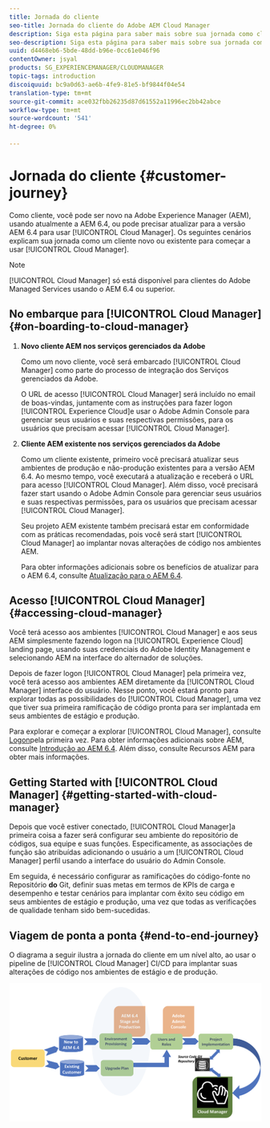 ```yaml
---
title: Jornada do cliente
seo-title: Jornada do cliente do Adobe AEM Cloud Manager
description: Siga esta página para saber mais sobre sua jornada como cliente para começar a usar o Cloud Manager.
seo-description: Siga esta página para saber mais sobre sua jornada como cliente para começar a usar o Adobe AEM Cloud Manager.
uuid: d4468eb6-5bde-48dd-b96e-0cc61e046f96
contentOwner: jsyal
products: SG_EXPERIENCEMANAGER/CLOUDMANAGER
topic-tags: introduction
discoiquuid: bc9a0d63-ae6b-4fe9-81e5-bf9844f04e54
translation-type: tm+mt
source-git-commit: ace032fbb26235d87d61552a11996ec2bb42abce
workflow-type: tm+mt
source-wordcount: '541'
ht-degree: 0%

---
```



# Jornada do cliente {#customer-journey}

Como cliente, você pode ser novo na Adobe Experience Manager (AEM), usando atualmente a AEM 6.4, ou pode precisar atualizar para a versão AEM 6.4 para usar [!UICONTROL Cloud Manager]. Os seguintes cenários explicam sua jornada como um cliente novo ou existente para começar a usar [!UICONTROL Cloud Manager].

>[!NOTE]
>
>[!UICONTROL Cloud Manager] só está disponível para clientes do Adobe Managed Services usando o AEM 6.4 ou superior.

## No embarque para [!UICONTROL Cloud Manager]{#on-boarding-to-cloud-manager}

1. **Novo cliente AEM nos serviços gerenciados da Adobe**

   Como um novo cliente, você será embarcado [!UICONTROL Cloud Manager] como parte do processo de integração dos Serviços gerenciados da Adobe.

   O URL de acesso [!UICONTROL Cloud Manager] será incluído no email de boas-vindas, juntamente com as instruções para fazer logon [!UICONTROL Experience Cloud]e usar o Adobe Admin Console para gerenciar seus usuários e suas respectivas permissões, para os usuários que precisam acessar [!UICONTROL Cloud Manager].

1. **Cliente AEM existente nos serviços gerenciados da Adobe**

   Como um cliente existente, primeiro você precisará atualizar seus ambientes de produção e não-produção existentes para a versão AEM 6.4. Ao mesmo tempo, você executará a atualização e receberá o URL para acesso [!UICONTROL Cloud Manager]. Além disso, você precisará fazer start usando o Adobe Admin Console para gerenciar seus usuários e suas respectivas permissões, para os usuários que precisam acessar [!UICONTROL Cloud Manager].

   Seu projeto AEM existente também precisará estar em conformidade com as práticas recomendadas, pois você será start [!UICONTROL Cloud Manager] ao implantar novas alterações de código nos ambientes AEM.

   Para obter informações adicionais sobre os benefícios de atualizar para o AEM 6.4, consulte [Atualização para o AEM 6.4](https://helpx.adobe.com/experience-manager/6-4/sites/deploying/using/upgrade.html).

## Acesso [!UICONTROL Cloud Manager] {#accessing-cloud-manager}

Você terá acesso aos ambientes [!UICONTROL Cloud Manager] e aos seus AEM simplesmente fazendo logon na [!UICONTROL Experience Cloud] landing page, usando suas credenciais do Adobe Identity Management e selecionando AEM na interface do alternador de soluções.

Depois de fazer logon [!UICONTROL Cloud Manager] pela primeira vez, você terá acesso aos ambientes AEM diretamente da [!UICONTROL Cloud Manager] interface do usuário. Nesse ponto, você estará pronto para explorar todas as possibilidades do [!UICONTROL Cloud Manager], uma vez que tiver sua primeira ramificação de código pronta para ser implantada em seus ambientes de estágio e produção.

Para explorar e começar a explorar [!UICONTROL Cloud Manager], consulte [Logon](first-time-login.md)pela primeira vez. Para obter informações adicionais sobre AEM, consulte [Introdução ao AEM 6.4](https://helpx.adobe.com/experience-manager/6-4/sites/deploying/using/deploy.html). Além disso, consulte Recursos [](https://www.adobe.com/marketing-cloud/experience-manager/resources.html?promoid=759X6WV8&amp;mv=other) AEM para obter mais informações.

## Getting Started with [!UICONTROL Cloud Manager] {#getting-started-with-cloud-manager}

Depois que você estiver conectado, [!UICONTROL Cloud Manager]a primeira coisa a fazer será configurar seu ambiente do repositório de códigos, sua equipe e suas funções. Especificamente, as associações de função são atribuídas adicionando o usuário a um [!UICONTROL Cloud Manager] perfil usando a interface do usuário do Admin Console.

Em seguida, é necessário configurar as ramificações do código-fonte no Repositório **do** Git, definir suas metas em termos de KPIs de carga e desempenho e testar cenários para implantar com êxito seu código em seus ambientes de estágio e produção, uma vez que todas as verificações de qualidade tenham sido bem-sucedidas.

## Viagem de ponta a ponta {#end-to-end-journey}

O diagrama a seguir ilustra a jornada do cliente em um nível alto, ao usar o pipeline de [!UICONTROL Cloud Manager] CI/CD para implantar suas alterações de código nos ambientes de estágio e de produção.

![](assets/screen_shot_2018-05-15at124004pm.png)

